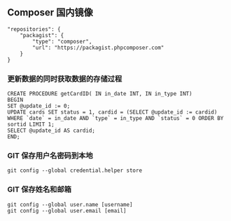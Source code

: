 ## Composer 国内镜像
~~~
"repositories": {
    "packagist": {
        "type": "composer",
        "url": "https://packagist.phpcomposer.com"
    }
}
~~~
### 更新数据的同时获取数据的存储过程
~~~
CREATE PROCEDURE getCardID( IN in_date INT, IN in_type INT)
BEGIN
SET @update_id := 0;
UPDATE cards SET status = 1, cardid = (SELECT @update_id := cardid)
WHERE `date` = in_date AND `type` = in_type AND `status` = 0 ORDER BY sortid LIMIT 1;
SELECT @update_id AS cardid;
END;
~~~
### GIT 保存用户名密码到本地
~~~
git config --global credential.helper store
~~~
### GIT 保存姓名和邮箱
~~~
git config --global user.name [username]
git config --global user.email [email]
~~~